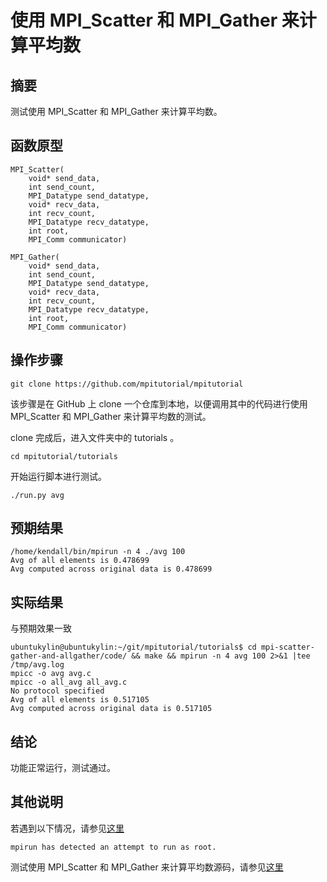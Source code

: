 # 使用 MPI_Scatter 和 MPI_Gather 来计算平均数

## 摘要

测试使用 MPI_Scatter 和 MPI_Gather 来计算平均数。

## 函数原型

```
MPI_Scatter(
    void* send_data,
    int send_count,
    MPI_Datatype send_datatype,
    void* recv_data,
    int recv_count,
    MPI_Datatype recv_datatype,
    int root,
    MPI_Comm communicator)
```

```
MPI_Gather(
    void* send_data,
    int send_count,
    MPI_Datatype send_datatype,
    void* recv_data,
    int recv_count,
    MPI_Datatype recv_datatype,
    int root,
    MPI_Comm communicator)
```

## 操作步骤

```git clone https://github.com/mpitutorial/mpitutorial```

该步骤是在 GitHub 上 clone 一个仓库到本地，以便调用其中的代码进行使用 MPI_Scatter 和 MPI_Gather 来计算平均数的测试。

clone 完成后，进入文件夹中的 tutorials 。

```cd mpitutorial/tutorials```

开始运行脚本进行测试。

```./run.py avg```

## 预期结果

```
/home/kendall/bin/mpirun -n 4 ./avg 100
Avg of all elements is 0.478699
Avg computed across original data is 0.478699
```

## 实际结果

与预期效果一致

```
ubuntukylin@ubuntukylin:~/git/mpitutorial/tutorials$ cd mpi-scatter-gather-and-allgather/code/ && make && mpirun -n 4 avg 100 2>&1 |tee /tmp/avg.log
mpicc -o avg avg.c
mpicc -o all_avg all_avg.c
No protocol specified
Avg of all elements is 0.517105
Avg computed across original data is 0.517105
```
## 结论

功能正常运行，测试通过。

## 其他说明

若遇到以下情况，请参见[这里](https://github.com/microseyuyu/RISCV-testcase/blob/openmpi/Open%20MPI/testcase/解决mpirun%20has%20detected%20an%20attempt%20to%20run%20as%20root.md)

```mpirun has detected an attempt to run as root.```

测试使用 MPI_Scatter 和 MPI_Gather 来计算平均数源码，请参见[这里](https://github.com/mpitutorial/mpitutorial/blob/gh-pages/tutorials/mpi-scatter-gather-and-allgather/code/avg.c)
